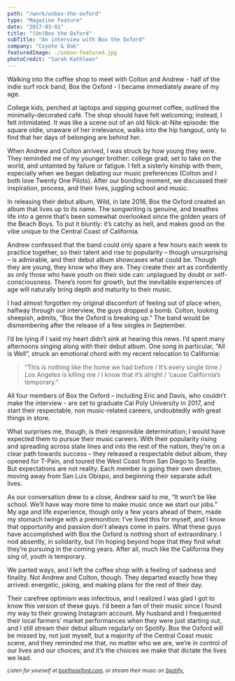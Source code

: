 ```yaml
---
path: "/work/unbox-the-oxford"
type: "Magazine Feature"
date: "2017-03-01"
title: "(Un)Box the Oxford"
subTitle: "An interview with Box the Oxford"
company: "Coyote & Oak"
featuredImage: ./unbox-featured.jpg
photoCredit: "Sarah Kathleen"
---
```


Walking into the coffee shop to meet with Colton and Andrew - half of the indie surf rock band, Box the Oxford - I became immediately aware of my age.

College kids, perched at laptops and sipping gourmet coffee, outlined the minimally-decorated café. The shop should have felt welcoming; instead, I felt intimidated. It was like a scene out of an old Nick-at-Nite episode: the square oldie, unaware of her irrelevance, walks into the hip hangout, only to find that her days of belonging are behind her.

When Andrew and Colton arrived, I was struck by how young they were. They reminded me of my younger brother: college grad, set to take on the world, and untainted by failure or fatigue. I felt a sisterly kinship with them, especially when we began debating our music preferences (Colton and I both love Twenty One Pilots). After our bonding moment, we discussed their inspiration, process, and their lives, juggling school and music.

In releasing their debut album, Wild, in late 2016, Box the Oxford created an album that lives up to its name. The songwriting is genuine, and breathes life into a genre that’s been somewhat overlooked since the golden years of the Beach Boys. To put it bluntly: it’s catchy as hell, and makes good on the vibe unique to the Central Coast of California.

Andrew confessed that the band could only spare a few hours each week to practice together, so their talent and rise to popularity – though unsurprising – is admirable, and their debut album showcases what could be. Though they are young, they know who they are. They create their art as confidently as only those who have youth on their side can: unplagued by doubt or self-consciousness. There’s room for growth, but the inevitable experiences of age will naturally bring depth and maturity to their music.

I had almost forgotten my original discomfort of feeling out of place when, halfway through our interview, the guys dropped a bomb. Colton, looking sheepish, admits, “Box the Oxford is breaking up.” The band would be dismembering after the release of a few singles in September.

I’d be lying if I said my heart didn’t sink at hearing this news. I’d spent many afternoons singing along with their debut album. One song in particular, “All is Well”, struck an emotional chord with my recent relocation to California:

> “This is nothing like the home we had before /
> It’s every single time / Los Angeles is killing me /
> I know that it’s alright / ‘cause California’s temporary.”

All four members of Box the Oxford – including Eric and Davis, who couldn’t make the interview - are set to graduate Cal Poly University in 2017, and start their respectable, non music-related careers, undoubtedly with great things in store.

What surprises me, though, is their responsible determination; I would have expected them to pursue their music careers. With their popularity rising and spreading across state lines and into the rest of the nation, they’re on a clear path towards success – they released a respectable debut album, they opened for T-Pain, and toured the West Coast from San Diego to Seattle. But expectations are not reality. Each member is going their own direction, moving away from San Luis Obispo, and beginning their separate adult lives.

As our conversation drew to a close, Andrew said to me, “It won’t be like school. We’ll have way more time to make music once we start our jobs.” My age and life experience, though only a few years ahead of them, made my stomach twinge with a premonition: I’ve lived this for myself, and I know that opportunity and passion don’t always come in pairs. What these guys have accomplished with Box the Oxford is nothing short of extraordinary. I nod absently, in solidarity, but I’m hoping beyond hope that they find what they’re pursuing in the coming years. After all, much like the California they sing of, youth is temporary.

We parted ways, and I left the coffee shop with a feeling of sadness and finality. Not Andrew and Colton, though. They departed exactly how they arrived: energetic, joking, and making plans for the rest of their day.

Their carefree optimism was infectious, and I realized I was glad I got to know this version of these guys. I’d been a fan of their music since I found my way to their growing Instagram account. My husband and I frequented their local farmers’ market performances when they were just starting out, and I still stream their debut album regularly on Spotify. Box the Oxford will be missed by, not just myself, but a majority of the Central Coast music scene, and they reminded me that, no matter who we are, we’re in control of our lives and our choices; and it’s the choices we make that dictate the lives we lead.

<small><em>Listen for yourself at <a rel="noopener noreferrer" target="_blank" href="https://www.boxtheoxford.com">boxtheoxford.com</a>, or stream their music on <a href="https://open.spotify.com/artist/1yrDEqCcvp18b76yNPfoYX?si=ReIC8UZETOKN6ccJhwrj4A" rel="noopener noreferrer" target="_blank">Spotify.</a></em></small>
